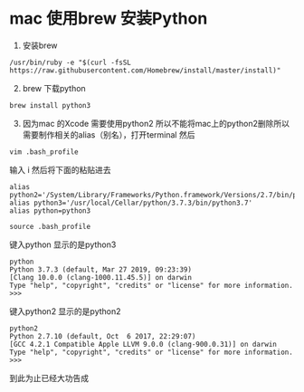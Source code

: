 # mac 使用brew 安装Python
1. 安装brew 
``` shell
/usr/bin/ruby -e "$(curl -fsSL https://raw.githubusercontent.com/Homebrew/install/master/install)"
```

2. brew 下载python 
``` shell
brew install python3
```

3. 因为mac 的Xcode 需要使用python2 所以不能将mac上的python2删除所以需要制作相关的alias（别名），打开terminal 然后 
```shell
vim .bash_profile
``` 
输入 i 然后将下面的粘贴进去
``` shell
alias python2='/System/Library/Frameworks/Python.framework/Versions/2.7/bin/python2.7'
alias python3='/usr/local/Cellar/python/3.7.3/bin/python3.7'
alias python=python3
```
```shell
source .bash_profile
``` 
键入python 显示的是python3
```shell
python
Python 3.7.3 (default, Mar 27 2019, 09:23:39) 
[Clang 10.0.0 (clang-1000.11.45.5)] on darwin
Type "help", "copyright", "credits" or "license" for more information.
>>>
``` 
键入python2 显示的是python2
```shell
python2
Python 2.7.10 (default, Oct  6 2017, 22:29:07) 
[GCC 4.2.1 Compatible Apple LLVM 9.0.0 (clang-900.0.31)] on darwin
Type "help", "copyright", "credits" or "license" for more information.
>>>
```
到此为止已经大功告成
